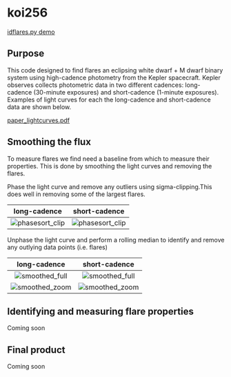 # koi256
[idflares.py demo](idflares_demo.ipynb)

## Purpose
This code designed to find flares an eclipsing white dwarf + M dwarf binary system
using high-cadence photometry from the Kepler spacecraft. Kepler observes collects
photometric data in two different cadences: long-cadence (30-minute exposures)
and short-cadence (1-minute exposures). Examples of light curves for each the
long-cadence and short-cadence data are shown below.

[paper_lightcurves.pdf](https://github.com/dylanpmorgan/koi256/files/168187/paper_lightcurves.pdf)


## Smoothing the flux
To measure flares we find need a baseline from which to measure their properties.
This is done by smoothing the light curves and removing the flares.

Phase the light curve and remove any outliers using sigma-clipping.This
does well in removing some of the largest flares.

long-cadence               |  short-cadence
:-------------------------:|:-------------------------:
![phasesort_clip](https://cloud.githubusercontent.com/assets/10521443/13688134/be607a82-e6ed-11e5-817b-ea53ff33f062.png)  |  ![phasesort_clip](https://cloud.githubusercontent.com/assets/10521443/13688134/be607a82-e6ed-11e5-817b-ea53ff33f062.png)

Unphase the light curve and perform a rolling median to identify and remove
any outlying data points (i.e. flares)

long-cadence               |  short-cadence
:-------------------------:|:-------------------------:
![smoothed_full](https://cloud.githubusercontent.com/assets/10521443/13688135/be60c6cc-e6ed-11e5-902e-c97e46f89f90.png) |  ![smoothed_full](https://cloud.githubusercontent.com/assets/10521443/13688135/be60c6cc-e6ed-11e5-902e-c97e46f89f90.png)
![smoothed_zoom](https://cloud.githubusercontent.com/assets/10521443/13688133/be603c66-e6ed-11e5-95f1-faf6d6a5945c.png)  |  ![smoothed_zoom](https://cloud.githubusercontent.com/assets/10521443/13688133/be603c66-e6ed-11e5-95f1-faf6d6a5945c.png)

## Identifying and measuring flare properties
Coming soon

## Final product
Coming soon
